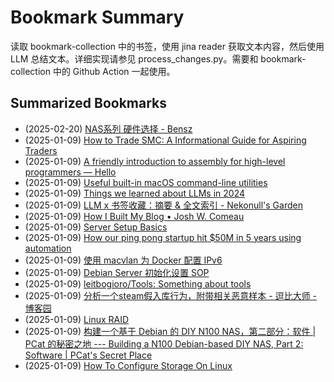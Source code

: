 # Bookmark Summary 
读取 bookmark-collection 中的书签，使用 jina reader 获取文本内容，然后使用 LLM 总结文本。详细实现请参见 process_changes.py。需要和 bookmark-collection 中的 Github Action 一起使用。
    
## Summarized Bookmarks
- (2025-02-20) [NAS系列 硬件选择 - Bensz](202502/2025-02-20-nas%E7%B3%BB%E5%88%97-%E7%A1%AC%E4%BB%B6%E9%80%89%E6%8B%A9---bensz.md)
- (2025-01-09) [How to Trade SMC: A Informational Guide for Aspiring Traders](202501/2025-01-09-how-to-trade-smc-a-informational-guide-for-aspiring-traders.md)
- (2025-01-09) [A friendly introduction to assembly for high-level programmers — Hello](202501/2025-01-09-a-friendly-introduction-to-assembly-for-high-level-programmers-%E2%80%94-hello.md)
- (2025-01-09) [Useful built-in macOS command-line utilities](202501/2025-01-09-useful-built-in-macos-command-line-utilities.md)
- (2025-01-09) [Things we learned about LLMs in 2024](202501/2025-01-09-things-we-learned-about-llms-in-2024.md)
- (2025-01-09) [LLM x 书签收藏：摘要 & 全文索引 - Nekonull's Garden](202501/2025-01-09-llm-x-%E4%B9%A6%E7%AD%BE%E6%94%B6%E8%97%8F%EF%BC%9A%E6%91%98%E8%A6%81-%26-%E5%85%A8%E6%96%87%E7%B4%A2%E5%BC%95---nekonull%27s-garden.md)
- (2025-01-09) [How I Built My Blog • Josh W. Comeau](202501/2025-01-09-how-i-built-my-blog-%E2%80%A2-josh-w.-comeau.md)
- (2025-01-09) [Server Setup Basics](202501/2025-01-09-server-setup-basics.md)
- (2025-01-09) [How our ping pong startup hit $50M in 5 years using automation](202501/2025-01-09-how-our-ping-pong-startup-hit-%2450m-in-5-years-using-automation.md)
- (2025-01-09) [使用 macvlan 为 Docker 配置 IPv6](202501/2025-01-09-%E4%BD%BF%E7%94%A8-macvlan-%E4%B8%BA-docker-%E9%85%8D%E7%BD%AE-ipv6.md)
- (2025-01-09) [Debian Server 初始化设置 SOP](202501/2025-01-09-debian-server-%E5%88%9D%E5%A7%8B%E5%8C%96%E8%AE%BE%E7%BD%AE-sop.md)
- (2025-01-09) [leitbogioro/Tools: Something about tools](202501/2025-01-09-leitbogioro-tools-something-about-tools.md)
- (2025-01-09) [分析一个steam假入库行为，附带相关恶意样本 - 逗比大师 - 博客园](202501/2025-01-09-%E5%88%86%E6%9E%90%E4%B8%80%E4%B8%AAsteam%E5%81%87%E5%85%A5%E5%BA%93%E8%A1%8C%E4%B8%BA%EF%BC%8C%E9%99%84%E5%B8%A6%E7%9B%B8%E5%85%B3%E6%81%B6%E6%84%8F%E6%A0%B7%E6%9C%AC---%E9%80%97%E6%AF%94%E5%A4%A7%E5%B8%88---%E5%8D%9A%E5%AE%A2%E5%9B%AD.md)
- (2025-01-09) [Linux RAID](202501/2025-01-09-linux-raid.md)
- (2025-01-09) [构建一个基于 Debian 的 DIY N100 NAS，第二部分：软件 | PCat 的秘密之地 --- Building a N100 Debian-based DIY NAS, Part 2: Software | PCat's Secret Place](202501/2025-01-09-%E6%9E%84%E5%BB%BA%E4%B8%80%E4%B8%AA%E5%9F%BA%E4%BA%8E-debian-%E7%9A%84-diy-n100-nas%EF%BC%8C%E7%AC%AC%E4%BA%8C%E9%83%A8%E5%88%86%EF%BC%9A%E8%BD%AF%E4%BB%B6-pcat-%E7%9A%84%E7%A7%98%E5%AF%86%E4%B9%8B%E5%9C%B0-----building-a-n100-debian-based-diy-nas%2C-part-2-software-pcat%27s-secret-place.md)
- (2025-01-09) [How To Configure Storage On Linux](202501/2025-01-09-how-to-configure-storage-on-linux.md)

